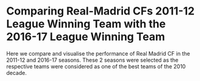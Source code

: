 # Comparing Real-Madrid CFs 2011-12 League Winning Team with the 2016-17 League Winning Team
Here we compare and visualise the performance of Real Madrid CF in the 2011-12 and 2016-17 seasons. These 2 seasons were selected as the respective teams were considered as one of the best teams of the 2010 decade.

